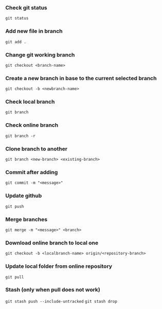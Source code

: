 ### Check git status
`git status`
### Add new file in branch
`git add .`
### Change git working branch
`git checkout <branch-name>`
### Create a new branch in base to the current selected branch
`git checkout -b <newbranch-name>`
### Check local branch
`git branch`
### Check online branch
`git branch -r`
### Clone branch to another
`git branch <new-branch> <existing-branch>`
### Commit after adding
`git commit -m "<message>"`
### Update github
`git push`
### Merge branches
`git merge -m "<message>" <branch>`
### Download online branch to local one
`git checkout -b <localbranch-name> origin/<repository-branch>`
### Update local folder from online repository
`git pull`
### Stash (only when pull does not work)
`git stash push --include-untracked`
`git stash drop`